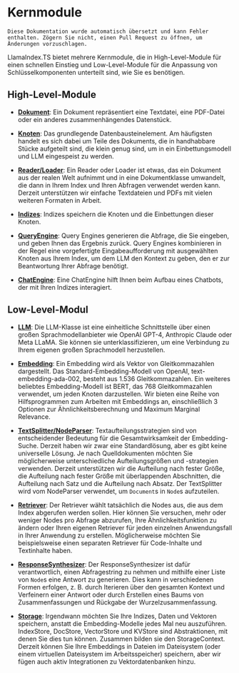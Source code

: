 # Kernmodule

`Diese Dokumentation wurde automatisch übersetzt und kann Fehler enthalten. Zögern Sie nicht, einen Pull Request zu öffnen, um Änderungen vorzuschlagen.`

LlamaIndex.TS bietet mehrere Kernmodule, die in High-Level-Module für einen schnellen Einstieg und Low-Level-Module für die Anpassung von Schlüsselkomponenten unterteilt sind, wie Sie es benötigen.

## High-Level-Module

- [**Dokument**](./high_level/documents_and_nodes.md): Ein Dokument repräsentiert eine Textdatei, eine PDF-Datei oder ein anderes zusammenhängendes Datenstück.

- [**Knoten**](./high_level/documents_and_nodes.md): Das grundlegende Datenbausteinelement. Am häufigsten handelt es sich dabei um Teile des Dokuments, die in handhabbare Stücke aufgeteilt sind, die klein genug sind, um in ein Einbettungsmodell und LLM eingespeist zu werden.

- [**Reader/Loader**](./high_level/data_loader.md): Ein Reader oder Loader ist etwas, das ein Dokument aus der realen Welt aufnimmt und in eine Dokumentklasse umwandelt, die dann in Ihrem Index und Ihren Abfragen verwendet werden kann. Derzeit unterstützen wir einfache Textdateien und PDFs mit vielen weiteren Formaten in Arbeit.

- [**Indizes**](./high_level/data_index.md): Indizes speichern die Knoten und die Einbettungen dieser Knoten.

- [**QueryEngine**](./high_level/query_engine.md): Query Engines generieren die Abfrage, die Sie eingeben, und geben Ihnen das Ergebnis zurück. Query Engines kombinieren in der Regel eine vorgefertigte Eingabeaufforderung mit ausgewählten Knoten aus Ihrem Index, um dem LLM den Kontext zu geben, den er zur Beantwortung Ihrer Abfrage benötigt.

- [**ChatEngine**](./high_level/chat_engine.md): Eine ChatEngine hilft Ihnen beim Aufbau eines Chatbots, der mit Ihren Indizes interagiert.

## Low-Level-Modul

- [**LLM**](./low_level/llm.md): Die LLM-Klasse ist eine einheitliche Schnittstelle über einen großen Sprachmodellanbieter wie OpenAI GPT-4, Anthropic Claude oder Meta LLaMA. Sie können sie unterklassifizieren, um eine Verbindung zu Ihrem eigenen großen Sprachmodell herzustellen.

- [**Embedding**](./low_level/embedding.md): Ein Embedding wird als Vektor von Gleitkommazahlen dargestellt. Das Standard-Embedding-Modell von OpenAI, text-embedding-ada-002, besteht aus 1.536 Gleitkommazahlen. Ein weiteres beliebtes Embedding-Modell ist BERT, das 768 Gleitkommazahlen verwendet, um jeden Knoten darzustellen. Wir bieten eine Reihe von Hilfsprogrammen zum Arbeiten mit Embeddings an, einschließlich 3 Optionen zur Ähnlichkeitsberechnung und Maximum Marginal Relevance.

- [**TextSplitter/NodeParser**](./low_level/node_parser.md): Textaufteilungsstrategien sind von entscheidender Bedeutung für die Gesamtwirksamkeit der Embedding-Suche. Derzeit haben wir zwar eine Standardlösung, aber es gibt keine universelle Lösung. Je nach Quelldokumenten möchten Sie möglicherweise unterschiedliche Aufteilungsgrößen und -strategien verwenden. Derzeit unterstützen wir die Aufteilung nach fester Größe, die Aufteilung nach fester Größe mit überlappenden Abschnitten, die Aufteilung nach Satz und die Aufteilung nach Absatz. Der TextSplitter wird vom NodeParser verwendet, um `Document`s in `Node`s aufzuteilen.

- [**Retriever**](./low_level/retriever.md): Der Retriever wählt tatsächlich die Nodes aus, die aus dem Index abgerufen werden sollen. Hier können Sie versuchen, mehr oder weniger Nodes pro Abfrage abzurufen, Ihre Ähnlichkeitsfunktion zu ändern oder Ihren eigenen Retriever für jeden einzelnen Anwendungsfall in Ihrer Anwendung zu erstellen. Möglicherweise möchten Sie beispielsweise einen separaten Retriever für Code-Inhalte und Textinhalte haben.

- [**ResponseSynthesizer**](./low_level/response_synthesizer.md): Der ResponseSynthesizer ist dafür verantwortlich, einen Abfragestring zu nehmen und mithilfe einer Liste von `Node`s eine Antwort zu generieren. Dies kann in verschiedenen Formen erfolgen, z. B. durch Iterieren über den gesamten Kontext und Verfeinern einer Antwort oder durch Erstellen eines Baums von Zusammenfassungen und Rückgabe der Wurzelzusammenfassung.

- [**Storage**](./low_level/storage.md): Irgendwann möchten Sie Ihre Indizes, Daten und Vektoren speichern, anstatt die Embedding-Modelle jedes Mal neu auszuführen. IndexStore, DocStore, VectorStore und KVStore sind Abstraktionen, mit denen Sie dies tun können. Zusammen bilden sie den StorageContext. Derzeit können Sie Ihre Embeddings in Dateien im Dateisystem (oder einem virtuellen Dateisystem im Arbeitsspeicher) speichern, aber wir fügen auch aktiv Integrationen zu Vektordatenbanken hinzu.
